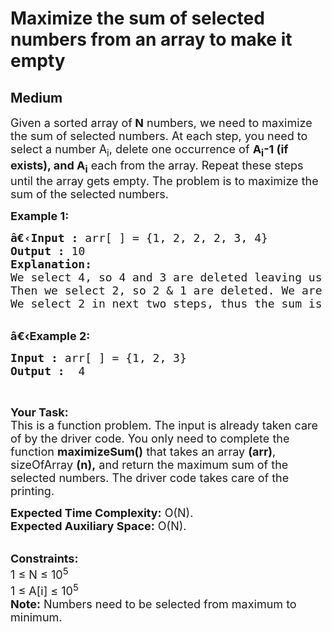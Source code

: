 # Maximize the sum of selected numbers from an array to make it empty
## Medium 
<div class="problem-statement">
                <p></p><p><span style="font-size:18px">Given a sorted array of<strong> N</strong> numbers, we need to maximize the sum of selected numbers. At each step, you need to select a number A<sub>i</sub>, delete one occurrence of&nbsp;<strong>A<sub>i</sub>-1 (if exists), and A<sub>i</sub></strong>&nbsp;each from the array. Repeat these steps until the array gets empty. The problem is to maximize the sum of the selected numbers.</span></p>

<p><span style="font-size:18px"><strong>Example 1:</strong></span></p>

<pre><span style="font-size:18px"><strong>â€‹Input :</strong> arr[ ] = {1, 2, 2, 2, 3, 4}
<strong>Output :</strong> 10
<strong>Explanation:</strong>
We select 4, so 4 and 3 are deleted leaving us with {1,2,2,2}.
Then we select 2, so 2 &amp; 1 are deleted. We are left with{2,2}.
We select 2 in next two steps, thus the sum is 4+2+2+2=10.
</span></pre>

<p><br>
<span style="font-size:18px"><strong>â€‹Example 2:</strong></span></p>

<pre><span style="font-size:18px"><strong>Input :</strong> arr[ ] = {1, 2, 3} <strong>
Output :</strong>  4</span></pre>

<p>&nbsp;</p>

<p><span style="font-size:18px"><strong>Your Task:</strong><br>
This is a function problem. The input is already taken care of by the driver code. You only need to complete the function <strong>maximizeSum()</strong> that takes an array <strong>(arr)</strong>, sizeOfArray <strong>(n),</strong>&nbsp;and return the maximum sum of the selected numbers. The driver code takes care of the printing.</span></p>

<p><span style="font-size:18px"><strong>Expected Time Complexity:</strong>&nbsp;O(N).<br>
<strong>Expected Auxiliary Space:</strong>&nbsp;O(N).</span></p>

<p><br>
<span style="font-size:18px"><strong>Constraints:</strong><br>
1 ≤ N ≤ 10<sup>5</sup><br>
1 ≤ A[i] ≤ 10<sup>5</sup><br>
<strong>Note:</strong> Numbers need to be selected from maximum to minimum.</span></p>
 <p></p>
            </div>